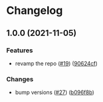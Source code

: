 # Changelog

## 1.0.0 (2021-11-05)


### Features

* revamp the repo ([#19](https://www.github.com/web-std/io/issues/19)) ([90624cf](https://www.github.com/web-std/io/commit/90624cfd2d4253c2cbc316d092f26e77b5169f47))


### Changes

* bump versions ([#27](https://www.github.com/web-std/io/issues/27)) ([b096f8b](https://www.github.com/web-std/io/commit/b096f8b36bb732598ed6af0dca37f3fa23a65b6f))
